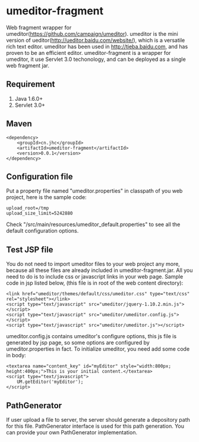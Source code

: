 umeditor-fragment
=================

Web fragment wrapper for umeditor(https://github.com/campaign/umeditor). umeditor is the mini version of ueditor(http://ueditor.baidu.com/website/), which is a versatile rich text editor. umeditor has been used in http://tieba.baidu.com, and has proven to be an efficient editor. umeditor-fragment is a wrapper for umeditor, it use Servlet 3.0 techonology, and can be deployed as a single web fragment jar.
## Requirement
1. Java 1.6.0+
2. Servlet 3.0+

## Maven
```
<dependency>
    <groupId>cn.jhc</groupId>
    <artifactId>umeditor-fragment</artifactId>
    <version>0.0.1</version>
</dependency>
```
## Configuration file
Put a property file named "umeditor.properties" in classpath of you web project, here is the sample code:
```
upload_root=/tmp
upload_size_limit=5242880
```
Check "/src/main/resources/umeditor_default.properties" to see all the default configuration options.
## Test JSP file
You do not need to import umeditor files to your web project any more, because all these files are already included in umeditor-fragment.jar. All you need to do is to include css or javascript links in your web page. Sample code in jsp listed below, (this file is in root of the web content directory):      
```
<link href="umeditor/themes/default/css/umeditor.css" type="text/css" rel="stylesheet"></link>
<script type="text/javascript" src="umeditor/jquery-1.10.2.min.js"></script>
<script type="text/javascript" src="umeditor/umeditor.config.js"></script>
<script type="text/javascript" src="umeditor/umeditor.js"></script> 
```
umeditor.config.js contains umeditor's configure options, this js file is generated by jsp page, so some options are configured by umeditor.properties in fact.
To initialize umeditor, you need add some code in body:
```
<textarea name="content_key" id="myEditor" style="width:800px; height:400px;">This is your initial content.</textarea>
<script type="text/javascript">
    UM.getEditor('myEditor');
</script> 
```
## PathGenerator
If user upload a file to server, the server should generate a depository path for this file. PathGenerator interface is used for this path generation. You can provide your own PathGenerator implementation.
